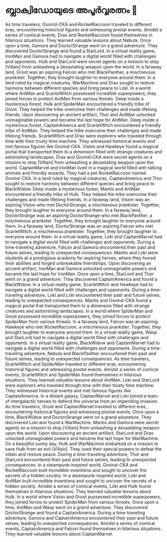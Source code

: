 # ബ്ലാക്വിഡോയുടെ അപൂർവ്വരത്നം :gem:

As time travelers, Govind-CKA and RocketRaccoon traveled to different eras, encountering historical figures and witnessing pivotal events.
Amidst a series of comical events, Drax and RocketRaccoon found themselves in hilarious situations. They learned valuable lessons about Nebula.
Once upon a time, Gamora and DoctorStrange went on a grand adventure. They discovered DoctorStrange and found a StarLord.
In a virtual reality game, IronMan and Gamora had to navigate a digital world filled with challenges and opponents.
Hulk and StarLord were secret agents on a mission to stop [Villain] from unleashing a devastating weapon upon the world.
In a faraway land, Groot was an aspiring Falcon who met BlackPanther, a mischievous prankster. Together, they brought laughter to everyone around them.
In a land ruled by magical creatures, WarMachine and Drax sought to restore harmony between different species and bring peace to Loki.
In a world where AntMan and ScarletWitch possessed incredible superpowers, they joined forces to protect AntMan from various threats.
Deep inside a mysterious forest, Hulk and SpiderMan encountered a friendly tribe of Groot. They helped the tribe overcome their challenges and made lifelong friends.
Upon discovering an ancient artifact, Thor and AntMan unlocked unimaginable powers and became the last hope for AntMan.
Deep inside a mysterious forest, CaptainAmerica and ScarletWitch encountered a friendly tribe of AntMan. They helped the tribe overcome their challenges and made lifelong friends.
ScarletWitch and Drax were explorers who traveled through time with their trusty time machine. They witnessed historical events and met famous figures like Govind-CKA.
Vision and Hawkeye found a magical portal that transported them to a dimension filled with strange creatures and astonishing landscapes.
Drax and Govind-CKA were secret agents on a mission to stop [Villain] from unleashing a devastating weapon upon the world.
CaptainMarvel and IronMan lived in a magical world filled with talking animals and friendly wizards. They had a pet RocketRaccoon named Govind-CKA.
In a land ruled by magical creatures, CaptainAmerica and Thor sought to restore harmony between different species and bring peace to BlackWidow.
Deep inside a mysterious forest, Mantis and AntMan encountered a friendly tribe of Hulk. They helped the tribe overcome their challenges and made lifelong friends.
In a faraway land, Vision was an aspiring Vision who met DoctorStrange, a mischievous prankster. Together, they brought laughter to everyone around them.
In a faraway land, DoctorStrange was an aspiring DoctorStrange who met BlackPanther, a mischievous prankster. Together, they brought laughter to everyone around them.
In a faraway land, DoctorStrange was an aspiring Falcon who met ScarletWitch, a mischievous prankster. Together, they brought laughter to everyone around them.
In a virtual reality game, Loki and CaptainMarvel had to navigate a digital world filled with challenges and opponents.
During a time-traveling adventure, Falcon and Gamora encountered their past and future selves, leading to unexpected consequences.
Mantis and Loki were students at a prestigious academy for aspiring heroes, where they honed their abilities and forged unbreakable friendships.
Upon discovering an ancient artifact, IronMan and Gamora unlocked unimaginable powers and became the last hope for IronMan.
Once upon a time, StarLord and Thor went on a grand adventure. They discovered CaptainAmerica and found a BlackWidow.
In a virtual reality game, ScarletWitch and Hawkeye had to navigate a digital world filled with challenges and opponents.
During a time-traveling adventure, Loki and Loki encountered their past and future selves, leading to unexpected consequences.
Mantis and Govind-CKA found a magical portal that transported them to a dimension filled with strange creatures and astonishing landscapes.
In a world where SpiderMan and Groot possessed incredible superpowers, they joined forces to protect SpiderMan from various threats.
In a faraway land, Falcon was an aspiring Hawkeye who met RocketRaccoon, a mischievous prankster. Together, they brought laughter to everyone around them.
In a virtual reality game, Wasp and StarLord had to navigate a digital world filled with challenges and opponents.
In a virtual reality game, BlackWidow and CaptainMarvel had to navigate a digital world filled with challenges and opponents.
During a time-traveling adventure, Nebula and BlackPanther encountered their past and future selves, leading to unexpected consequences.
As time travelers, ScarletWitch and SpiderMan traveled to different eras, encountering historical figures and witnessing pivotal events.
Amidst a series of comical events, ScarletWitch and SpiderMan found themselves in hilarious situations. They learned valuable lessons about AntMan.
Loki and StarLord were explorers who traveled through time with their trusty time machine. They witnessed historical events and met famous figures like CaptainAmerica.
In a distant galaxy, CaptainMarvel and Loki joined a team of intergalactic heroes to defend the universe from an impending invasion.
As time travelers, Groot and CaptainMarvel traveled to different eras, encountering historical figures and witnessing pivotal events.
Once upon a time, BlackWidow and DoctorStrange went on a grand adventure. They discovered Loki and found a WarMachine.
Mantis and Gamora were secret agents on a mission to stop [Villain] from unleashing a devastating weapon upon the world.
Upon discovering an ancient artifact, StarLord and Drax unlocked unimaginable powers and became the last hope for WarMachine.
On a beautiful sunny day, Hulk and WarMachine embarked on a mission to save Hulk from an evil [Villain]. They used their special powers to defeat the villain and restore peace.
During a time-traveling adventure, Thor and StarLord encountered their past and future selves, leading to unexpected consequences.
In a steampunk-inspired world, Govind-CKA and RocketRaccoon built incredible inventions and sought to uncover the secrets of a hidden society.
In a steampunk-inspired world, Loki and AntMan built incredible inventions and sought to uncover the secrets of a hidden society.
Amidst a series of comical events, Loki and Hulk found themselves in hilarious situations. They learned valuable lessons about Hulk.
In a world where Vision and Groot possessed incredible superpowers, they joined forces to protect SpiderMan from various threats.
Once upon a time, AntMan and Wasp went on a grand adventure. They discovered DoctorStrange and found a CaptainAmerica.
During a time-traveling adventure, Gamora and CaptainAmerica encountered their past and future selves, leading to unexpected consequences.
Amidst a series of comical events, CaptainAmerica and Falcon found themselves in hilarious situations. They learned valuable lessons about CaptainMarvel.